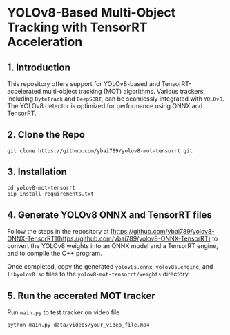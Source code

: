 # YOLOv8-Based Multi-Object Tracking with TensorRT Acceleration

 

## 1. Introduction

This repository offers support for YOLOv8-based and TensorRT-accelerated multi-object tracking (MOT) algorithms. Various trackers, including `ByteTrack` and `DeepSORT`, can be seamlessly integrated with `YOLOv8`. The YOLOv8 detector is optimized for performance using ONNX and TensorRT.


## 2. Clone the Repo

```shell
git clone https://github.com/ybai789/yolov8-mot-tensorrt.git
```

## 3. Installation


```shell
cd yolov8-mot-tensorrt
pip install requirements.txt
```


## 4. Generate YOLOv8 ONNX and TensorRT files

Follow the steps in the repository at [https://github.com/ybai789/yolov8-ONNX-TensorRT](https://github.com/ybai789/yolov8-ONNX-TensorRT) to convert the YOLOv8 weights into an ONNX model and a TensorRT engine, and to compile the C++ program. 

Once completed, copy the generated `yolov8s.onnx`, `yolov8s.engine`, and `libyolov8.so` files to the `yolov8-mot-tensorrt/weights` directory.

## 5. Run the accerated MOT tracker

Run `main.py` to test tracker on  video file

```
python main.py data/videos/your_video_file.mp4
```


